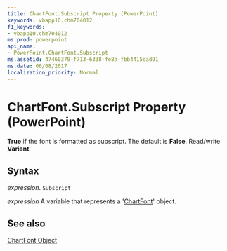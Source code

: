 ```yaml
---
title: ChartFont.Subscript Property (PowerPoint)
keywords: vbapp10.chm704012
f1_keywords:
- vbapp10.chm704012
ms.prod: powerpoint
api_name:
- PowerPoint.ChartFont.Subscript
ms.assetid: 47460379-f713-6338-fe8a-fbb4415ead91
ms.date: 06/08/2017
localization_priority: Normal
---
```



# ChartFont.Subscript Property (PowerPoint)

 **True** if the font is formatted as subscript. The default is **False**. Read/write **Variant**.


## Syntax

 _expression_. `Subscript`

_expression_ A variable that represents a '[ChartFont](PowerPoint.ChartFont.md)' object.


## See also


[ChartFont Object](PowerPoint.ChartFont.md)

